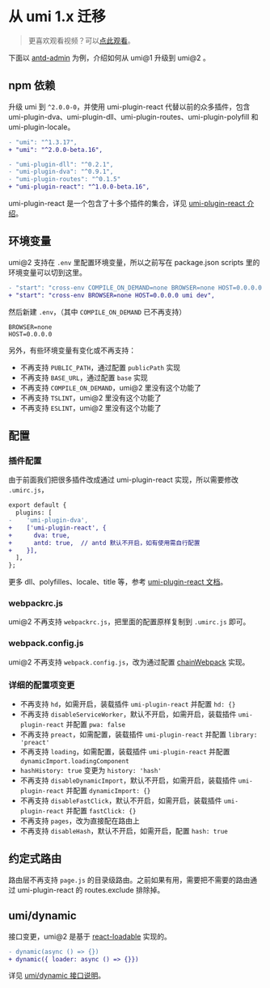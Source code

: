# 从 umi 1.x 迁移

> 更喜欢观看视频？可以[点此观看](https://youtu.be/1mvKzFLLBck)。

下面以 [antd-admin](https://github.com/zuiidea/antd-admin/pull/877) 为例，介绍如何从 umi@1 升级到 umi@2 。

## npm 依赖

升级 umi 到 `^2.0.0-0`，并使用 umi-plugin-react 代替以前的众多插件，包含 umi-plugin-dva、umi-plugin-dll、umi-plugin-routes、umi-plugin-polyfill 和 umi-plugin-locale。

```diff
- "umi": "^1.3.17",
+ "umi": "^2.0.0-beta.16",

- "umi-plugin-dll": "^0.2.1",
- "umi-plugin-dva": "^0.9.1",
- "umi-plugin-routes": "^0.1.5"
+ "umi-plugin-react": "^1.0.0-beta.16",
```

umi-plugin-react 是一个包含了十多个插件的集合，详见 [umi-plugin-react 介绍](/zh/plugin/umi-plugin-react.html)。

## 环境变量

umi@2 支持在 `.env` 里配置环境变量，所以之前写在 package.json scripts 里的环境变量可以切到这里。

```diff
- "start": "cross-env COMPILE_ON_DEMAND=none BROWSER=none HOST=0.0.0.0 umi dev",
+ "start": "cross-env BROWSER=none HOST=0.0.0.0 umi dev",
```

然后新建 `.env`，（其中 `COMPILE_ON_DEMAND` 已不再支持）

```
BROWSER=none
HOST=0.0.0.0
```

另外，有些环境变量有变化或不再支持：

* 不再支持 `PUBLIC_PATH`，通过配置 `publicPath` 实现
* 不再支持 `BASE_URL`，通过配置 `base` 实现
* 不再支持 `COMPILE_ON_DEMAND`，umi@2 里没有这个功能了
* 不再支持 `TSLINT`，umi@2 里没有这个功能了
* 不再支持 `ESLINT`，umi@2 里没有这个功能了

## 配置

### 插件配置

由于前面我们把很多插件改成通过 umi-plugin-react 实现，所以需要修改 `.umirc.js`，

```diff
export default {
  plugins: [
-    'umi-plugin-dva',
+    ['umi-plugin-react', {
+      dva: true,
+      antd: true,  // antd 默认不开启，如有使用需自行配置
+    }],
  ],
};
```

更多 dll、polyfilles、locale、title 等，参考 [umi-plugin-react 文档](/zh/plugin/umi-plugin-react.html)。

### webpackrc.js

umi@2 不再支持 `webpackrc.js`，把里面的配置原样复制到 `.umirc.js` 即可。

### webpack.config.js

umi@2 不再支持 `webpack.config.js`，改为通过配置 [chainWebpack](/zh/config/#chainwebpack) 实现。

### 详细的配置项变更

* 不再支持 `hd`，如需开启，装载插件 `umi-plugin-react` 并配置 `hd: {}`
* 不再支持 `disableServiceWorker`，默认不开启，如需开启，装载插件 `umi-plugin-react` 并配置 `pwa: false`
* 不再支持 `preact`，如需配置，装载插件 `umi-plugin-react` 并配置 `library: 'preact'`
* 不再支持 `loading`，如需配置，装载插件 `umi-plugin-react` 并配置 `dynamicImport.loadingComponent`
* `hashHistory: true` 变更为 `history: 'hash'`
* 不再支持 `disableDynamicImport`，默认不开启，如需开启，装载插件 `umi-plugin-react` 并配置 `dynamicImport: {}`
* 不再支持 `disableFastClick`，默认不开启，如需开启，装载插件 `umi-plugin-react` 并配置 `fastClick: {}`
* 不再支持 `pages`，改为直接配在路由上
* 不再支持 `disableHash`，默认不开启，如需开启，配置 `hash: true`

## 约定式路由

路由层不再支持 `page.js` 的目录级路由。之前如果有用，需要把不需要的路由通过 umi-plugin-react 的 routes.exclude 排除掉。

## umi/dynamic

接口变更，umi@2 是基于 [react-loadable](https://github.com/jamiebuilds/react-loadable) 实现的。

```diff
- dynamic(async () => {})
+ dynamic({ loader: async () => {}})
```

详见 [umi/dynamic 接口说明](/zh/api/#umi-dynamic)。
